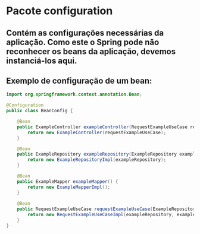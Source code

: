 # Pacote configuration

## Contém as configurações necessárias da aplicação. Como este o Spring pode não reconhecer os beans da aplicação, devemos instanciá-los aqui.
## Exemplo de configuração de um bean:

```java
import org.springframework.context.annotation.Bean;

@Configuration
public class BeanConfig {

    @Bean
    public ExampleController exampleController(RequestExampleUseCase requestExampleUseCase) {
        return new ExampleController(requestExampleUseCase);
    }

    @Bean
    public ExampleRepository exampleRepository(ExampleRepository exampleRepository) {
        return new ExampleRepositoryImpl(exampleRepository);
    }

    @Bean
    public ExampleMapper exampleMapper() {
        return new ExampleMapperImpl();
    }
    
    @Bean
    public RequestExampleUseCase requestExampleUseCase(ExampleRepository exampleRepository, ExampleMapper exampleMapper) {
        return new RequestExampleUseCaseImpl(exampleRepository, exampleMapper);
    }
}
```